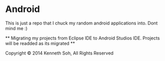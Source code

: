 Android
=======

This is just a repo that I chuck my random android applications into. Dont mind me :)

** Migrating my projects from Eclipse IDE to Android Studios IDE. Projects will be readded as its migrated **

Copyright © 2014 Kenneth Soh, All Rights Reserved
